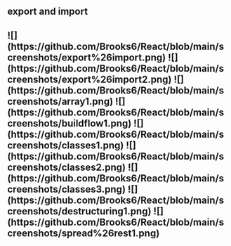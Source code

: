 <h2>export and import<h2/>
![](https://github.com/Brooks6/React/blob/main/screenshots/export%26import.png)
![](https://github.com/Brooks6/React/blob/main/screenshots/export%26import2.png)
![](https://github.com/Brooks6/React/blob/main/screenshots/array1.png)
![](https://github.com/Brooks6/React/blob/main/screenshots/buildflow1.png)
![](https://github.com/Brooks6/React/blob/main/screenshots/classes1.png)
![](https://github.com/Brooks6/React/blob/main/screenshots/classes2.png)
![](https://github.com/Brooks6/React/blob/main/screenshots/classes3.png)
![](https://github.com/Brooks6/React/blob/main/screenshots/destructuring1.png)
![](https://github.com/Brooks6/React/blob/main/screenshots/spread%26rest1.png)
